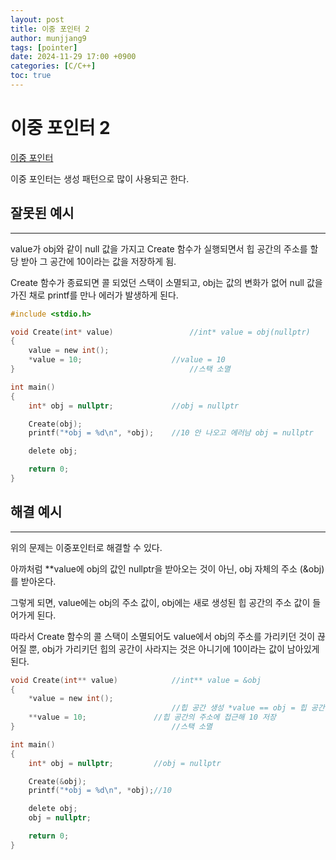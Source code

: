 ```yaml
---
layout: post
title: 이중 포인터 2
author: munjjang9
tags: [pointer]
date: 2024-11-29 17:00 +0900
categories: [C/C++]
toc: true
---
```


# 이중 포인터 2
[이중 포인터](https://munjjang9.github.io/c/c++/2024/11/28/double-pointer/)

이중 포인터는 생성 패턴으로 많이 사용되곤 한다.


## 잘못된 예시
---
value가 obj와 같이 null 값을 가지고 Create 함수가 실행되면서 힙 공간의 주소를 할당 받아 그 공간에 10이라는 값을 저장하게 됨.

Create 함수가 종료되면 콜 되었던 스택이 소멸되고, obj는 값의 변화가 없어 null 값을 가진 채로 printf를 만나 에러가 발생하게 된다.
```c
#include <stdio.h>

void Create(int* value)                 //int* value = obj(nullptr)
{
	value = new int();
	*value = 10;                    //value = 10
}                                       //스택 소멸

int main()
{
	int* obj = nullptr;             //obj = nullptr

	Create(obj);
	printf("*obj = %d\n", *obj);    //10 안 나오고 에러남 obj = nullptr

	delete obj;

	return 0;
}
```

## 해결 예시
---
위의 문제는 이중포인터로 해결할 수 있다.

아까처럼 **value에 obj의 값인 nullptr을 받아오는 것이 아닌, obj 자체의 주소 (&obj) 를 받아온다.

그렇게 되면, value에는 obj의 주소 값이, obj에는 새로 생성된 힙 공간의 주소 값이 들어가게 된다.

따라서 Create 함수의 콜 스택이 소멸되어도 value에서 obj의 주소를 가리키던 것이 끊어질 뿐, obj가 가리키던 힙의 공간이 사라지는 것은 아니기에 10이라는 값이 남아있게 된다.

```c
void Create(int** value)            //int** value = &obj
{
	*value = new int();
                                    //힙 공간 생성 *value == obj = 힙 공간의 주소 전달
	**value = 10;               //힙 공간의 주소에 접근해 10 저장
}                                   //스택 소멸

int main()
{
	int* obj = nullptr;         //obj = nullptr

	Create(&obj);
	printf("*obj = %d\n", *obj);//10

	delete obj;
	obj = nullptr;

	return 0;
}
```